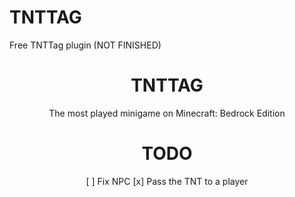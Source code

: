 # TNTTAG
Free TNTTag plugin (NOT FINISHED)

<div align="center">
  
  # TNTTAG
  
  The most played minigame on Minecraft: Bedrock Edition
  
  # TODO
  
  [  ] Fix NPC
  [x] Pass the TNT to a player
  
</div>

